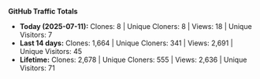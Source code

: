 
**GitHub Traffic Totals**

- **Today (2025-07-11):** Clones: 8 | Unique Cloners: 8 | Views: 18 | Unique Visitors: 7
- **Last 14 days:** Clones: 1,664 | Unique Cloners: 341 | Views: 2,691 | Unique Visitors: 45
- **Lifetime:** Clones: 2,678 | Unique Cloners: 555 | Views: 2,636 | Unique Visitors: 71
